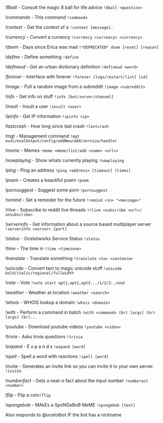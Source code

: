 *!8ball* - Consult the magic 8 ball for life advice `!8ball <question>`

*!commands* - This command `!commands`

*!context* - Get the context of a  `!context [message].`

*!currency* - Convert a currency `!currency <currency> <currency>`

*!dsem* - Days since Erica was mad `!*DEPRECATED* dsem [reset] [reason]`

*!define* - Define something `!define`

*!defineud* - Get an urban dictionary definition `!defineud <word>`

*!forever* - Interface with forever `!forever [logs/restart/list] [id]`

*!image* - Pull a random image from a subreddit `!image <subreddit>`

*!info* - Get info on stuff `!info [bot/server/channel]`

*!insult* - Insult a user `!insult <user>`

*!ipinfo* - Get IP information `!ipinfo <ip>`

*!lastcrash* - How long since last crash `!lastcrash`

*!mgt* - Management command `!mgt eval/evalOutput/config/addNew/add/service/handler`

*!meme* - Memes `!meme <meme/list/add <name> <url>>`

*!nowplaying* - Show whats currently playing `!nowplaying`

*!ping* - Ping an address `!ping <address> [timeout] [times]`

*!poem* - Creates a beautiful poem `!poem`

*!pornsuggest* - Suggest some porn `!pornsuggest`

*!remind* - Set a reminder for the future `!remind <in> "<message>"`

*!rlive* - Subscribe to reddit live threads `!rlive <subscribe <url>/ unsubscribe>`

*!serverinfo* - Get information about a source based multiplayer server `!serverinfo <server> [port]`

*!status* - Ocelotworks Service Status `!status`

*!time* - The time in `!time <timezone>`

*!translate* - Translate something `!translate <to> <sentence>`

*!unicode* - Convert text to magic unicode stuff `!unicode bold/italic/regional/fullwidth`

*!vote* - Vote `!vote start opt1,opt2,opt3.../1/2/3../end`

*!weather* - Weather at location `!weather <search>`

*!whois* - WHOIS lookup a domain `!whois <domain>`

*!with* - Perform a command in batch `!with <command> (br) [args] (br) [args] (br)...`

*!youtube* - Download youtube videos `!youtube <video>`

*!trivia* - Asks trivia questions `!trivia`

*!expand* - E x p a n d s `!expand [word]`

*!spell* - Spell a word with reactions `!spell [word]`

*!invite* - Generates an invite link so you can invite it to your own server. `!invite`

*!numberfact* - Gets a neat-o fact about the input number `!numberact <number>`

*!flip* - Flip a coin`!flip`

*!spongebob* - MAkEs a SpoNGeBoB MeME `!spongebob [text]`


Also responds to @ocelotbot <message> IF the bot has a nickname